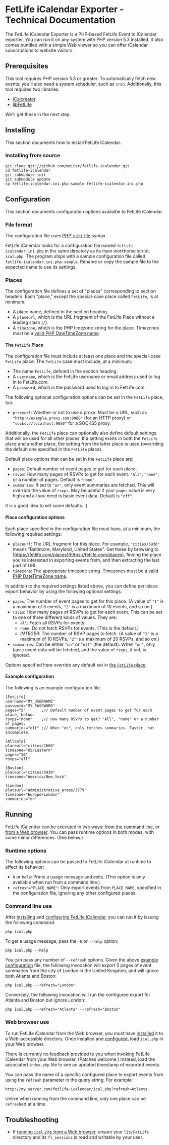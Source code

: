 # FetLife iCalendar Exporter - Technical Documentation

The FetLife iCalendar Exporter is a PHP-based FetLife Event to iCalendar exporter. You can run it on any system with PHP version 5.3 installed. It also comes bundled with a simple Web viewer so you can offer iCalendar subscriptions to website visitors.

## Prerequisites

This tool requires PHP version 5.3 or greater. To automatically fetch new events, you'll also need a system scheduler, such as `cron`. Additionally, this tool requires two libraries:

* [iCalcreator](https://github.com/iCalcreator/iCalcreator)
* [libFetLife](https://github.com/meitar/libFetLife)

We'll get these in the next step.

## Installing

This section documents how to install FetLife iCalendar.

### Installing from source

    git clone git://github.com/meitar/fetlife-icalendar.git
    cd fetlife-icalendar
    git submodule init
    git submodule update
    cp fetlife-icalendar.ini.php-sample fetlife-icalendar.ini.php

## Configuration

This section documents configuration options availalbe to FetLife iCalendar.

### File format

The configuration file uses [PHP's `ini` file](http://php.net/parse_ini_file) syntax.

FetLife iCalendar looks for a configuration file named `fetlife-icalendar.ini.php` in the same directory as its main workhorse script, `ical.php`. The program ships with a sample configuration file called `fetlife-icalendar.ini.php-sample`. Rename or copy the sample file to the expected name to use its settings.

### Places

The configuration file defines a set of "places" corresponding to section headers. Each "place," except the special-case place called `FetLife`, is at minimum:

* A place name, defined in the section heading.
* A `placeurl`, which is the URL fragment of the FetLife Place without a leading slash (`/`).
* A `timezone`, which is the PHP timezone string for the place. Timezones must be a [valid PHP DateTimeZone name](http://www.php.net/manual/en/timezones.php).

#### The `FetLife` Place

The configuration file must include at least one place and the special-case `FetLife` place. The `FetLife` case must include, at a minimum:

* The name `FetLife`, defined in the section heading.
* A `username`, which is the FetLife username or email address used to log in to FetLife.com.
* A `password`, which is the password used to log in to FetLife.com.

The following optional configuration options can be set in the `FetLife` place, too:

* `proxyurl`: Whether or not to use a proxy. Must be a URL, such as `"http://example.proxy.com:8080"` (for an HTTP proxy) or `"socks://localhost:9050"` for a SOCKS5 proxy.

Additionally, the `FetLife` place can optionally also define default settings that will be used for all other places. If a setting exists in both the `FetLife` place and another place, the setting from the latter place is used (overriding the default one specified in the `FetLife` place).

Default place options that can be set in the `FetLife` place are:

* `pages`: Default number of event pages to get for each place.
* `rsvps`: How many pages of RSVPs to get for each event. `"All"`, `"none"`, or a number of pages. Default is `"none"`.
* `summaries`: If set to `"on"`, only event summaries are fetched. This will override the value of `rsvps`. May be useful if your `pages` value is very high and all you need is basic event data. Default is `"off"`.

It is a good idea to set some defaults. ;)

#### Place configuration options

Each place specified in the configuration file must have, at a minimum, the following required settings:

* `placeurl`: The URL fragment for this place. For example, `"cities/5930"` means "Baltimore, Maryland, United States". Get these by browsing to [https://fetlife.com/places](https://fetlife.com/places), finding the place you're interested in exporting events from, and then extracting the last part of URL.
* `timezone`: The appropriate timezone string. Timezones must be a [valid PHP DateTimeZone name](http://www.php.net/manual/en/timezones.php).

In addition to the required settings listed above, you can define per-place export behavior by using the following optional settings:

* `pages`: The number of event pages to get for this place. (A value of `"1"` is a maximum of 5 events, `"2"` is a maximum of 10 events, and so on.)
* `rsvps`: How many pages of RSVPs to get for each event. This can be set to one of three different kinds of values. They are:
    * `all`: Fetch all RSVPs for events.
    * `none`: Do not fetch RSVPs for events. (This is the default.)
    * *INTEGER*: The number of RSVP pages to fetch. (A value of `"1"` is a maximum of 10 RSVPs, `"2"` is a maximum of 20 RSVPs, and so on.)
* `summaries`: Can be either `"on"` or `"off"` (the default). When `"on"`, only basic event data will be fetched, and the value of `rsvps`, if set, is ignored.

Options specified here override any default set in [the `FetLife` place](#the-fetlife-place).

#### Example configuration

The following is an example configuration file.

    [FetLife]
    username="MY_USERNAME"
    password="MY_PASSWORD"
    pages="5"       ;// Default number of event pages to get for each place, below.
    rsvps="none"    ;// How many RSVPs to get? "All", "none" or a number of pages.
    summaries="off" ;// When "on", only fetches summaries. Faster, but incomplete.

    [Atlanta]
    placeurl="cities/2600"
    timezone="US/Eastern"
    pages="10"
    rsvps="all"

    [Boston]
    placeurl="cities/5930"
    timezone="America/New_York"

    [London]
    placeurl="administrative_areas/3779"
    timezone="Europe/London"
    summaries="on"

## Running

FetLife iCalendar can be executed in two ways: [from the command line](#command-line-use), or [from a Web browser](#web-browser-use). You can pass runtime options in both modes, with some minor differences. (See below.)

### Runtime options

The following options can be passed to FetLife iCalendar at runtime to effect its behavior:

* `h` or `help`: Prints a usage message and exits. (This option is only available when run from a command line.)
* `refresh="PLACE NAME"`: Only export events from `PLACE NAME`, specified in the configuration file, ignoring any other configured places.

### Command line use

After [installing](#installing) and [configuring FetLife iCalendar](#configuration), you can run it by issuing the following command:

    php ical.php

To get a usage message, pass the `-h` or `--help` option:

    php ical.php --help

You can pass any number of `--refresh` options. Given the above [example configuration](#example-configuration) file, the following invocation will export 5 pages of event summaries from the city of London in the United Kingdom, and will ignore both Atlanta and Boston:

    php ical.php --refresh="London"

Conversely, the following invocation will run the configured export for Atlanta and Boston but ignore London:

    php ical.php --refresh="Atlanta" --refresh="Boston"

### Web browser use

To run FetLife iCalendar from the Web browser, you must have [installed](#installing) it to a Web-accessible directory. Once installed and [configured](#configuration), load `ical.php` in your Web browser.

There is currently no feedback provided to you when invoking FetLife iCalendar from your Web browser. (Patches welcome.) Instead, load the associated `index.php` file to see an updated timestamp of exported events.

You can pass the name of a specific configured place to export events from using the `refresh` parameter in the query string. For example:

    http://my.server.com/fetlife-icalendar/ical.php?refresh=Atlanta

Unlike when running from the command line, only one place can be `refresh`ed at a time.

## Troubleshooting

* If [running `ical.php` from a Web browser](#web-browser-use), ensure your `lib/FetLife` directory and its `fl_sessions` is read and writable by your user.

